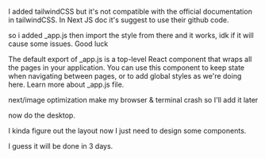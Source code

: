 
I added tailwindCSS but it's not compatible with the official documentation in tailwindCSS. In Next JS doc it's suggest to use their github code.

so i added _app.js then import the style from there and it works, idk if it will cause some issues. Good luck

The default export of _app.js is a top-level React component that wraps all the pages in your application. You can use this component to keep state when navigating between pages, or to add global styles as we're doing here. Learn more about _app.js file.

next/image optimization make my browser & terminal crash so I'll add it later

now do the desktop.

I kinda figure out the layout now I just need to design some components.

I guess it will be done in 3 days.
